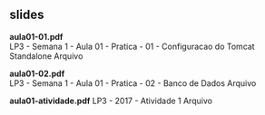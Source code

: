 slides
------

**aula01-01.pdf**  
LP3 - Semana 1 - Aula 01 - Pratica - 01 - Configuracao do Tomcat Standalone Arquivo

**aula01-02.pdf**  
LP3 - Semana 1 - Aula 01 - Pratica - 02 - Banco de Dados Arquivo

**aula01-atividade.pdf**
LP3 - 2017 - Atividade 1 Arquivo